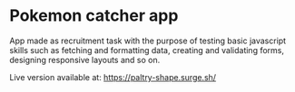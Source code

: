 # Pokemon catcher app

App made as recruitment task with the purpose of testing basic javascript skills such as fetching and formatting data, creating and validating forms, designing responsive layouts and so on.

Live version available at:
https://paltry-shape.surge.sh/
